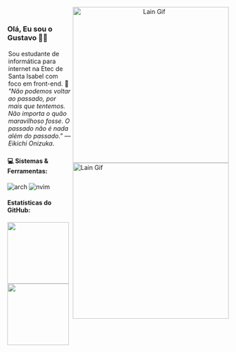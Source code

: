 <br>
<div align="center">
    <img src="https://github.com/user-attachments/assets/5adebd3e-4dd2-4756-9c6f-6994ab2f44a6" alt="Lain Gif" min-width="400px" max-width="400px" width="355px" align="right">
</div>
<br>

<img src="https://github.com/user-attachments/assets/5adebd3e-4dd2-4756-9c6f-6994ab2f44a6" alt="Lain Gif" min-width="400px" max-width="400px" width="355px" align="right">

<h3>
    Olá, Eu sou o Gustavo 👋🏼
</h3>

<p align="left" style="padding: 2px;"> 
    Sou estudante de informática para internet na Etec de Santa Isabel com foco em front-end. 🫩 <i>"Não podemos voltar ao passado, por mais que tentemos. Não importa o quão maravilhoso fosse. O passado não é nada além do passado." — Eikichi Onizuka</i>.
</p>

<p align="left">
    <h4>
        💻 Sistemas & Ferramentas:
    </h4>
    <section>
	<img alt="arch" src="https://img.shields.io/badge/Arch_Linux-1793D1?style=for-the-badge&logo=arch-linux&logoColor=white">
    <img alt="nvim" src="https://img.shields.io/badge/NeoVim-%2357A143.svg?&style=for-the-badge&logo=neovim&logoColor=white">
    </section>
</p>

<p align="left">
    <h4>
        Estatísticas do GitHub:
    </h4>
    <img height="140em" src="https://github-readme-stats.vercel.app/api?username=guto-off&theme=github_dark&show_icons=true" align/>
    <img height="140em" src="https://github.com/user-attachments/assets/853ce09b-c057-48bf-9e0e-58660d152fdd" align/>
</p>
